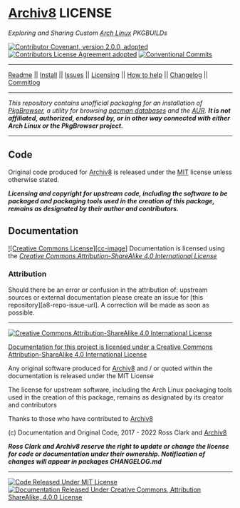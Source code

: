 # [Archiv8][a8-url] LICENSE

_Exploring and Sharing Custom [Arch Linux][arch-url] PKGBUILDs_

[![Contributor Covenant, version 2.0.0, adopted][covenant-badge]][a8-contrib-covenant-url] [![Contributors License Agreement adopted][cla-badge]][a8-cla-url] [![Conventional Commits][commits-badge]][cc-url]

---

[Readme](README.md) || [Install](INSTALL.md) || [Issues](ISSUES.md) || [Licensing](LICENSE.md) || [How to help](HOW-TO-HELP.md) || [Changelog](CHANGELOG.md) || [Commitlog](COMMITLOG.md)

---

_This repository contains unofficial packaging for an installation of [PkgBrowser][ups-pkg-url], a utility for browsing [pacman databases][arch-pkgs-url] and the [AUR][arch-aur-url]._ _**It is not affiliated, authorized, endorsed by, or in other way connected with either Arch Linux or the PkgBrowser project.**_

---

## Code

Original code produced for [Archiv8][a8-url] is released under the [MIT](_MIT.md_) license unless otherwise stated.

_**Licensing and copyright for upstream code, including the software to be packaged and packaging tools used in the creation of this package, remains as designated by their author and contributors.**_

## Documentation

[![Creative Commons License][cc-image]][cc-terms-url] Documentation is licensed using the [_Creative Commons Attribution-ShareAlike 4.0 International License_](CC-BY-SA-V4.md)

### Attribution

Should there be an error or confusion in the attribution of: upstream sources or external documentation please create an issue for [this repository][a8-repo-issue-url]. A correction will be made as soon as possible.

---

[![Creative Commons Attribution-ShareAlike 4.0 International License][cc-large-badge]][cc-by-sa-url]

[Documentation for this project is licensed under a Creative Commons Attribution-ShareAlike 4.0 International License][cc-by-sa-url]

Any original software produced for [Archiv8][a8-url] and / or quoted within the documentation is released under the MIT License

The license for upstream software, including the Arch Linux packaging tools used in the creation of this package, remains as designated by its creator and contributors

Thanks to those who have contributed to [Archiv8][a8-contrib-people-url]

(c) Documentation and Original Code, 2017 - 2022 Ross Clark and [Archiv8][a8-url]

_**Ross Clark and Archiv8 reserve the right to update or change the license for code or documentation under their ownership.  Notification of changes will appear in packages CHANGELOG.md**_

---

[![Code Released Under MIT License][mit-badge]][mit-url] [![Documentation Released Under Creative Commons, Attribution ShareAlike, 4.0.0 License][cc-badge]][cc-terms-url]

[cc-badge]: https://img.shields.io/badge/License-CC%20by%20SA%204.0.0-informational.svg
[cc-large-badge]: https://mirrors.creativecommons.org/presskit/buttons/88x31/svg/by-sa.svg
[cla-badge]: https://img.shields.io/badge/Adopted-Contributor%20%20License%20Agreement-brightgreengreen
[changelog-badge]: https://img.shields.io/badge/Keep%20a%20Changelog-1.1.0-informational
[commits-badge]: https://img.shields.io/badge/Conventional%20Commits-1.0.0-yellow.svg
[covenant-badge]: https://img.shields.io/badge/Contributor%20Covenant-2.0.0-informational.svg
[mit-badge]: https://img.shields.io/badge/License-MIT-informational.svg
[semver-badge]: https://img.shields.io/badge/Semantic%20Versioning-2.0.0-informational.svg

[cc-by-sa-url]: https://creativecommons.org/licenses/by-sa/4.0/
[cc-compat-url]: http://creativecommons.org/compatiblelicenses
[cc-dev-consider-url]: https://wiki.creativecommons.org/wiki/Considerations_for_licensors_and_licensees#Considerations_for_licensors
[cc-policies-url]: http://creativecommons.org/policies
[cc-pub-consider-url]: https://wiki.creativecommons.org/wiki/Considerations_for_licensors_and_licensees#Considerations_for_licensees
[cc-pub-domain-url]: https://creativecommons.org/publicdomain/zero/1.0/legalcode
[cc-terms-url]: http://creativecommons.org/licenses/by-sa/4.0/
[cc-url]: http://creativecommons.org/

[arch-aur-url]: https://aur.archlinux.org/
[arch-url]: https://www.archlinux.org/
[arch-pkgs-url]: https://archlinux.org/packages/
[arch-wiki-url]: https://wiki.archlinux.org

[a8-cc-by-sa-url]: https://archiv8.github.io/licences/creative-commons
[a8-cla-url]: https://archiv8.github.io/licenses/contributor-license-agreement
[a8-commits-url]: https://archiv8.github.io/contributing/style-guides/conventional-commits
[a8-changelog-url]: https://archiv8.github.io/contributing/style-guides/conventional-changelog
[a8-conduct-url]: https://archiv8.github.io/community/code-of-conduct
[a8-contrib-covenant-url]: https://archiv8.github.io/contributing/contributor-covenant
[a8-contrib-people-url]: https://github.com/Archiv8/pkgbrowser/people
[a8-mit-url]: https://archiv8.github.io/licences/mit
[a8-cc-by-sa-url]: https://archiv8.github.io/licences/creative-commons
[a8-pkg-url]: https://github.com/Archiv8/pkgbrowser
[a8-projects-url]: https://github.com/Archiv8
[a8-url]: https://archiv8.github.io/

[change-url]: https://keepachangelog.com
[commits-url]: https://conventionalcommits.org
[contrib-covenant-url]: https://osdn.net/projects/pkgbrowser/
[mit-url]: https://opensource.org/licenses/MIT
[semver-url]: https://semver.org
[ups-pkg-url]: https://osdn.net/projects/pkgbrowser/
